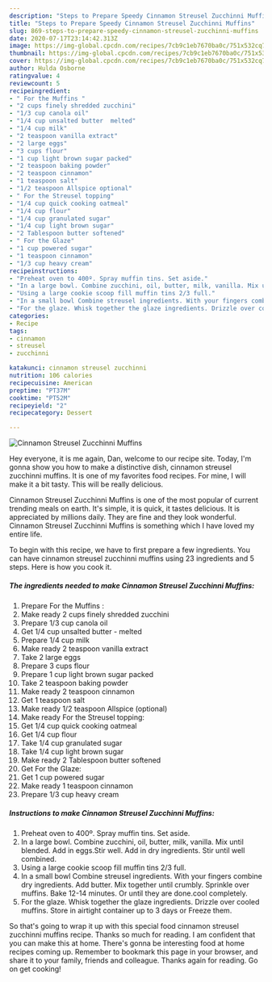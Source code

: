 ```yaml
---
description: "Steps to Prepare Speedy Cinnamon Streusel Zucchinni Muffins"
title: "Steps to Prepare Speedy Cinnamon Streusel Zucchinni Muffins"
slug: 869-steps-to-prepare-speedy-cinnamon-streusel-zucchinni-muffins
date: 2020-07-17T23:14:42.313Z
image: https://img-global.cpcdn.com/recipes/7cb9c1eb7670ba0c/751x532cq70/cinnamon-streusel-zucchinni-muffins-recipe-main-photo.jpg
thumbnail: https://img-global.cpcdn.com/recipes/7cb9c1eb7670ba0c/751x532cq70/cinnamon-streusel-zucchinni-muffins-recipe-main-photo.jpg
cover: https://img-global.cpcdn.com/recipes/7cb9c1eb7670ba0c/751x532cq70/cinnamon-streusel-zucchinni-muffins-recipe-main-photo.jpg
author: Hulda Osborne
ratingvalue: 4
reviewcount: 5
recipeingredient:
- " For the Muffins "
- "2 cups finely shredded zucchini"
- "1/3 cup canola oil"
- "1/4 cup unsalted butter  melted"
- "1/4 cup milk"
- "2 teaspoon vanilla extract"
- "2 large eggs"
- "3 cups flour"
- "1 cup light brown sugar packed"
- "2 teaspoon baking powder"
- "2 teaspoon cinnamon"
- "1 teaspoon salt"
- "1/2 teaspoon Allspice optional"
- " For the Streusel topping"
- "1/4 cup quick cooking oatmeal"
- "1/4 cup flour"
- "1/4 cup granulated sugar"
- "1/4 cup light brown sugar"
- "2 Tablespoon butter softened"
- " For the Glaze"
- "1 cup powered sugar"
- "1 teaspoon cinnamon"
- "1/3 cup heavy cream"
recipeinstructions:
- "Preheat oven to 400º. Spray muffin tins. Set aside."
- "In a large bowl. Combine zucchini, oil, butter, milk, vanilla. Mix until blended. Add in eggs.Stir well. Add in dry ingredients. Stir until well combined."
- "Using a large cookie scoop fill muffin tins 2/3 full."
- "In a small bowl Combine streusel ingredients. With your fingers combine dry ingredients. Add butter. Mix together until crumbly. Sprinkle over muffins. Bake 12-14 minutes. Or until they are done.cool completely."
- "For the glaze. Whisk together the glaze ingredients. Drizzle over cooled muffins. Store in airtight container up to 3 days or Freeze them."
categories:
- Recipe
tags:
- cinnamon
- streusel
- zucchinni

katakunci: cinnamon streusel zucchinni 
nutrition: 106 calories
recipecuisine: American
preptime: "PT37M"
cooktime: "PT52M"
recipeyield: "2"
recipecategory: Dessert

---
```



![Cinnamon Streusel Zucchinni Muffins](https://img-global.cpcdn.com/recipes/7cb9c1eb7670ba0c/751x532cq70/cinnamon-streusel-zucchinni-muffins-recipe-main-photo.jpg)

Hey everyone, it is me again, Dan, welcome to our recipe site. Today, I'm gonna show you how to make a distinctive dish, cinnamon streusel zucchinni muffins. It is one of my favorites food recipes. For mine, I will make it a bit tasty. This will be really delicious.



Cinnamon Streusel Zucchinni Muffins is one of the most popular of current trending meals on earth. It's simple, it is quick, it tastes delicious. It is appreciated by millions daily. They are fine and they look wonderful. Cinnamon Streusel Zucchinni Muffins is something which I have loved my entire life.


To begin with this recipe, we have to first prepare a few ingredients. You can have cinnamon streusel zucchinni muffins using 23 ingredients and 5 steps. Here is how you cook it.

<!--inarticleads1-->

##### The ingredients needed to make Cinnamon Streusel Zucchinni Muffins:

1. Prepare  For the Muffins :
1. Make ready 2 cups finely shredded zucchini
1. Prepare 1/3 cup canola oil
1. Get 1/4 cup unsalted butter - melted
1. Prepare 1/4 cup milk
1. Make ready 2 teaspoon vanilla extract
1. Take 2 large eggs
1. Prepare 3 cups flour
1. Prepare 1 cup light brown sugar packed
1. Take 2 teaspoon baking powder
1. Make ready 2 teaspoon cinnamon
1. Get 1 teaspoon salt
1. Make ready 1/2 teaspoon Allspice (optional)
1. Make ready  For the Streusel topping:
1. Get 1/4 cup quick cooking oatmeal
1. Get 1/4 cup flour
1. Take 1/4 cup granulated sugar
1. Take 1/4 cup light brown sugar
1. Make ready 2 Tablespoon butter softened
1. Get  For the Glaze:
1. Get 1 cup powered sugar
1. Make ready 1 teaspoon cinnamon
1. Prepare 1/3 cup heavy cream




<!--inarticleads2-->

##### Instructions to make Cinnamon Streusel Zucchinni Muffins:

1. Preheat oven to 400º. Spray muffin tins. Set aside.
1. In a large bowl. Combine zucchini, oil, butter, milk, vanilla. Mix until blended. Add in eggs.Stir well. Add in dry ingredients. Stir until well combined.
1. Using a large cookie scoop fill muffin tins 2/3 full.
1. In a small bowl Combine streusel ingredients. With your fingers combine dry ingredients. Add butter. Mix together until crumbly. Sprinkle over muffins. Bake 12-14 minutes. Or until they are done.cool completely.
1. For the glaze. Whisk together the glaze ingredients. Drizzle over cooled muffins. Store in airtight container up to 3 days or Freeze them.




So that's going to wrap it up with this special food cinnamon streusel zucchinni muffins recipe. Thanks so much for reading. I am confident that you can make this at home. There's gonna be interesting food at home recipes coming up. Remember to bookmark this page in your browser, and share it to your family, friends and colleague. Thanks again for reading. Go on get cooking!
